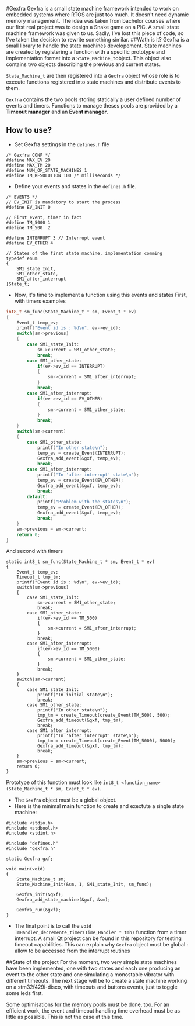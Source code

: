 #Gexfra
Gexfra is a small state machine framework intended to work on embedded systems where RTOS are just too much. It doesn't need dynamic memory management. 
The idea was taken from bachelor courses where our first real project was to design a Snake game on a PIC. A small state machine framework was given to us. Sadly, I've lost this piece of code, so I've taken the decision to rewrite something similar.
##Wath is it?
Gexfra is a small library to handle the state machines developement. State machines are created by registering a function with a specific prototype and implementation format into a `State_Machine_t`object. This object also contains two objects describing the previous and current states.

`State_Machine_t` are then registered into a `Gexfra` object whose role is to execute functions registered into state machines and distribute events to them.

`Gexfra` contains the two pools storing statically a user defined number of events and timers. Functions to manage theses pools are provided by a __Timeout manager__ and an __Event manager__.

## How to use?
*	Set Gexfra settings in the `defines.h` file
```
/* Gexfra CONF */
#define MAX_EV 20
#define MAX_TM 20
#define NUM_OF_STATE_MACHINES 1
#define TM_RESOLUTION 100 /* milliseconds */
```
*	Define your events and states in the `defines.h` file.
```
/* EVENTS */
// EV_INIT is mandatory to start the process
#define EV_INIT 0

// First event, timer in fact
#define TM_5000 1	
#define TM_500  2

#define INTERRUPT 3	// Interrupt event
#define EV_OTHER 4

// States of the first state machine, implementation comming
typedef enum
{
	SM1_state_Init, 
	SM1_other_state,
	SM1_after_interrupt
}State_t;
```
*	Now, it's time to implement a function using this events and states
	First, with timers examples
```c
int8_t sm_func(State_Machine_t * sm, Event_t * ev)
{
	Event_t temp_ev;
	printf("Event id is : %d\n", ev->ev_id);
	switch(sm->previous)
	{
		case SM1_state_Init:
			sm->current = SM1_other_state;
			break;
		case SM1_other_state:
			if(ev->ev_id == INTERRUPT)
			{
				sm->current = SM1_after_interrupt;
			}
			break;
		case SM1_after_interrupt:
			if(ev->ev_id == EV_OTHER)
			{
				sm->current = SM1_other_state;
			}
			break;
	}
	switch(sm->current)
	{
		case SM1_other_state:
			printf("In other state\n");
			temp_ev = create_Event(INTERRUPT);
			Gexfra_add_event(&gxf, temp_ev);
			break;
		case SM1_after_interrupt:
			printf("In 'after interrupt' state\n");
			temp_ev = create_Event(EV_OTHER);
			Gexfra_add_event(&gxf, temp_ev);
			break;
		default:
			printf("Problem with the states\n");
			temp_ev = create_Event(EV_OTHER);
			Gexfra_add_event(&gxf, temp_ev);
			break;
	}
	sm->previous = sm->current;
	return 0;
}
```
   And second with timers
```
static int8_t sm_func(State_Machine_t * sm, Event_t * ev)
{
    Event_t temp_ev;
    Timeout_t tmp_tm;
    printf("Event id is : %d\n", ev->ev_id);
    switch(sm->previous)
    {
        case SM1_state_Init:
            sm->current = SM1_other_state;
            break;
        case SM1_other_state:
            if(ev->ev_id == TM_500)
            {
                sm->current = SM1_after_interrupt;
            }
            break;
        case SM1_after_interrupt:
            if(ev->ev_id == TM_5000)
            {
                sm->current = SM1_other_state;
            }
            break;
    }
    switch(sm->current)
    {
        case SM1_state_Init:
            printf("In initial state\n");
            break;
        case SM1_other_state:
            printf("In other state\n");
            tmp_tm = create_Timeout(create_Event(TM_500), 500);
            Gexfra_add_timeout(&gxf, tmp_tm);
            break;
        case SM1_after_interrupt:
            printf("In 'after interrupt' state\n");
            tmp_tm = create_Timeout(create_Event(TM_5000), 5000);
            Gexfra_add_timeout(&gxf, tmp_tm);
            break;
    }
    sm->previous = sm->current;
    return 0;
}
```
Prototype of this function must look like `int8_t <function_name> (State_Machine_t * sm, Event_t * ev)`. 

*	The `Gexfra` object must be a global object. 
*	Here is the minimal __main__ function to create and exectute a single state machine:
```
#include <stdio.h>
#include <stdbool.h>
#include <stdint.h>

#include "defines.h"
#include "gexfra.h"

static Gexfra gxf;

void main(void)
{
	State_Machine_t sm;
	State_Machine_init(&sm, 1, SM1_state_Init, sm_func);

	Gexfra_init(&gxf);
	Gexfra_add_state_machine(&gxf, &sm);

	Gexfra_run(&gxf);
}
```
*	The final point is to call the `void TmHandler_decremente_timer(Time_Handler * tmh)` function from a timer interrupt. A small Qt project can be found in this repository for testing timeout capabilities. This can explain why `Gexfra` object must be global : allow to be accessed from the interrupt routines

##State of the project
For the moment, two very simple state machines have been implemented, one with two states and each one producing an event to the other state and one simulating a monostable vibrator with different timeouts. 
The next stage will be to create a state machine working on a stm32f429i-disco, with timeouts and buttons events, just to toggle some leds first.

Some optimisations for the memory pools must be done, too. For an efficient work, the event and timeout handling time overhead must be as little as possible. This is not the case at this time. 


